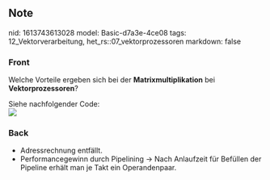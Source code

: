 ## Note
nid: 1613743613028
model: Basic-d7a3e-4ce08
tags: 12_Vektorverarbeitung, het_rs::07_vektorprozessoren
markdown: false

### Front
Welche Vorteile ergeben sich bei der <b>Matrixmultiplikation</b>
bei <b>Vektorprozessoren</b>?
<div>
  Siehe nachfolgender Code:
</div>
<div><img src=
"paste-f91bf9a23b697bf2fdbab362843301f24cafefc2.jpg"></div>

### Back
<ul>
  <li>Adressrechnung entfällt.
  <li>Performancegewinn durch Pipelining → Nach Anlaufzeit für
  Befüllen der Pipeline erhält man je Takt ein Operandenpaar.
</ul>
